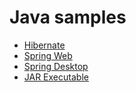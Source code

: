 # Java samples

- [Hibernate](java-hibernate/)
- [Spring Web](java-spring-web/)
- [Spring Desktop](java-spring-desktop/)
- [JAR Executable](java-jar-exec/)
